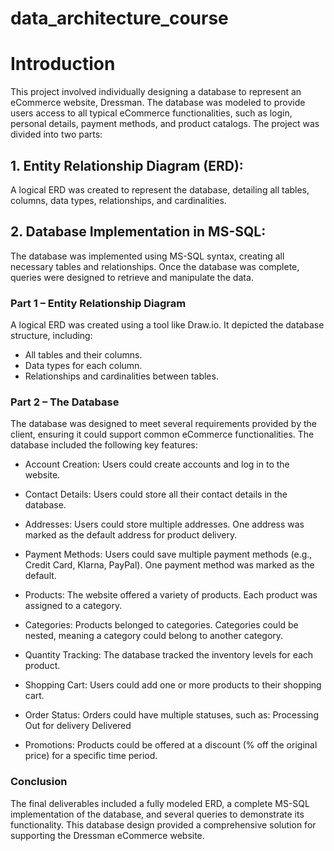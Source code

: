 # data_architecture_course

# Introduction
This project involved individually designing a database to represent an eCommerce website, Dressman. The database was modeled to provide users access to all typical eCommerce functionalities, such as login, personal details, payment methods, and product catalogs. The project was divided into two parts:
## 1. Entity Relationship Diagram (ERD):
A logical ERD was created to represent the database, detailing all tables, columns, data types, relationships, and cardinalities.

## 2. Database Implementation in MS-SQL:
The database was implemented using MS-SQL syntax, creating all necessary tables and relationships. Once the database was complete, queries were designed to retrieve and manipulate the data.

### Part 1 – Entity Relationship Diagram
A logical ERD was created using a tool like Draw.io. It depicted the database structure, including:
- All tables and their columns.
- Data types for each column.
- Relationships and cardinalities between tables.
  
### Part 2 – The Database
The database was designed to meet several requirements provided by the client, ensuring it could support common eCommerce functionalities. The database included the following key features:
- Account Creation:
Users could create accounts and log in to the website.

- Contact Details:
Users could store all their contact details in the database.

- Addresses:
Users could store multiple addresses.
One address was marked as the default address for product delivery.

- Payment Methods:
Users could save multiple payment methods (e.g., Credit Card, Klarna, PayPal).
One payment method was marked as the default.

- Products:
The website offered a variety of products.
Each product was assigned to a category.

- Categories:
Products belonged to categories.
Categories could be nested, meaning a category could belong to another category.

- Quantity Tracking:
The database tracked the inventory levels for each product.

- Shopping Cart:
Users could add one or more products to their shopping cart.

- Order Status:
Orders could have multiple statuses, such as:
Processing
Out for delivery
Delivered

- Promotions:
Products could be offered at a discount (% off the original price) for a specific time period.

### Conclusion
The final deliverables included a fully modeled ERD, a complete MS-SQL implementation of the database, and several queries to demonstrate its functionality. This database design provided a comprehensive solution for supporting the Dressman eCommerce website.
